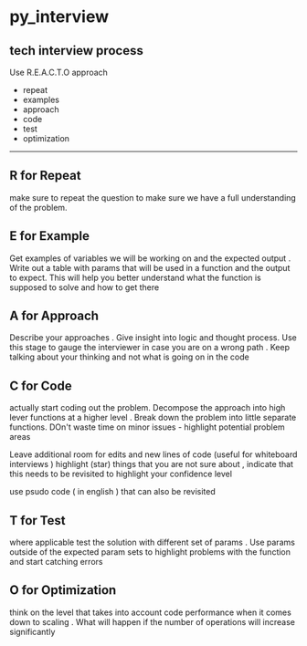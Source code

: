 # py_interview
## tech interview process 
Use R.E.A.C.T.O approach

- repeat
- examples
- approach
- code 
- test
- optimization

--------------

## R for Repeat
make sure to repeat the question to make sure we have a full understanding of the problem. 

## E for Example
Get examples of variables we will be working on and the expected output . Write out a table with params that will be used in a function and the output to expect. This will help you better understand what the function is supposed to solve and how to get there 

## A for Approach 
Describe your approaches . Give insight into logic and thought process. Use this stage to gauge the interviewer in case you are on a wrong path . Keep talking about your thinking and not what is going on in the code 

## C for Code
actually start coding out the problem. Decompose  the approach  into high lever functions at a higher level . Break down the problem into little separate functions. DOn't waste time on minor issues - highlight potential problem areas 

Leave additional room for edits and new lines of code  (useful for whiteboard interviews )
highlight (star) things that you are not sure about , indicate that this needs to be revisited to highlight your confidence level 

use psudo code ( in english ) that can also be revisited 

## T for  Test 
where applicable test the solution with different set of params . Use params outside of the expected param sets to highlight problems with the function and start catching errors 

## O for Optimization
think on the level  that takes into account code performance when it comes down to scaling . What will happen if the number of operations will increase significantly 